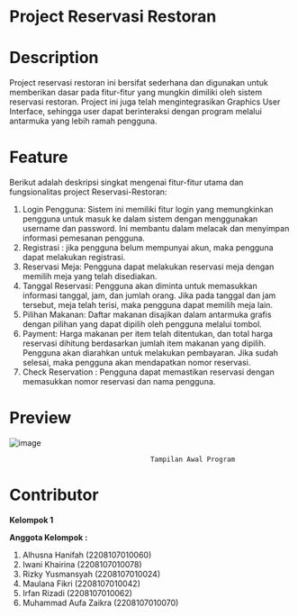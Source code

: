 # Project Reservasi Restoran

# Description
Project reservasi restoran ini bersifat sederhana dan digunakan untuk memberikan dasar pada fitur-fitur yang mungkin dimiliki oleh sistem reservasi restoran. Project ini juga telah mengintegrasikan Graphics User Interface, sehingga user dapat berinteraksi dengan program melalui antarmuka yang lebih ramah pengguna. 

# Feature
Berikut adalah deskripsi singkat mengenai fitur-fitur utama dan fungsionalitas project Reservasi-Restoran:
1. Login Pengguna: Sistem ini memiliki fitur login yang memungkinkan pengguna untuk masuk ke dalam sistem dengan menggunakan username dan password. Ini membantu dalam melacak dan menyimpan informasi pemesanan pengguna.
2. Registrasi : jika pengguna belum mempunyai akun, maka pengguna dapat melakukan registrasi.
3. Reservasi Meja: Pengguna dapat melakukan reservasi meja dengan memilih meja yang telah disediakan. 
4. Tanggal Reservasi: Pengguna akan diminta untuk memasukkan informasi tanggal, jam, dan jumlah orang. Jika pada tanggal dan jam tersebut, meja telah terisi, maka pengguna dapat memilih meja lain. 
5. Pilihan Makanan: Daftar makanan disajikan dalam antarmuka grafis dengan pilihan yang dapat dipilih oleh pengguna melalui tombol.
6. Payment: Harga makanan per item telah ditentukan, dan total harga reservasi dihitung berdasarkan jumlah item makanan yang dipilih. Pengguna akan diarahkan untuk melakukan pembayaran. Jika sudah selesai, maka pengguna akan mendapatkan nomor reservasi. 
7. Check Reservation : Pengguna dapat memastikan reservasi dengan memasukkan nomor reservasi dan nama pengguna.

# Preview


   ![image](https://github.com/irfnriza/Reservasi-Restoran-java/assets/131465525/71ae9adb-ed4d-4d87-b3f6-59377ed43299)
   
                                       Tampilan Awal Program



# Contributor
**Kelompok 1**

**Anggota Kelompok :**
1. Alhusna Hanifah (2208107010060)
2. Iwani Khairina (2208107010078)
3. Rizky Yusmansyah (2208107010024)
4. Maulana Fikri (2208107010042)
5. Irfan Rizadi (2208107010062)
6. Muhammad Aufa Zaikra (2208107010070)
